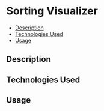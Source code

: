 # Sorting Visualizer
 - [Description](#description)
 - [Technologies Used](#technologies-used)
 - [Usage](#usage)

## Description

## Technologies Used

## Usage
